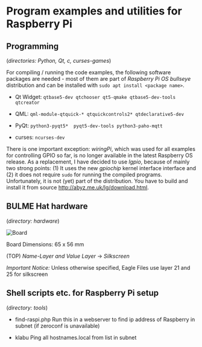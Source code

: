 # Program examples and utilities for Raspberry Pi 

## Programming 
(_directories: Python, Qt, c, curses-games_)

For compiling / running the code examples, the following software packages are needed - most of them
are part of _Raspberry Pi OS bullseye_ distribution and can be installed with ```sudo apt install <package name>```.

- Qt Widget:
```qtbase5-dev qtchooser qt5-qmake qtbase5-dev-tools qtcreator```

- QML: 
```qml-module-qtquick-* qtquickcontrols2* qtdeclarative5-dev```

- PyQt:
```python3-pyqt5*  pyqt5-dev-tools python3-paho-mqtt```

- curses:
```ncurses-dev```

There is one important exception: _wiringPi_, which was used for all examples for controlling GPIO so far, is no longer
available in the latest Raspberry OS release. As a replacement, I have decided to use _lgpio_, because of mainly two
strong points: (1) It uses the new _gpiochip_ kernel interface interface and (2) it does not require ```sudo``` for
running the compiled programs. Unfortunately, it is not (yet) part of the distribution. You have to build and install
it from source <http://abyz.me.uk/lg/download.html>.


## BULME Hat hardware
(_directory: hardware_)

![Board](board.jpg)

Board Dimensions: 65 x 56 mm

(TOP) *Name-Layer and Value Layer*  -> *Silkscreen*

*Important Notice:* Unless otherwise specified,  Eagle Files
use  layer 21 and 25 for silkscreen

## Shell scripts etc. for Raspberry Pi setup
(_directory: tools_)

- find-raspi.php
Run this in a webserver to find ip address of Raspberry in subnet (if zeroconf is unavailable)

- klabu
Ping all hostnames.local from list in subnet



